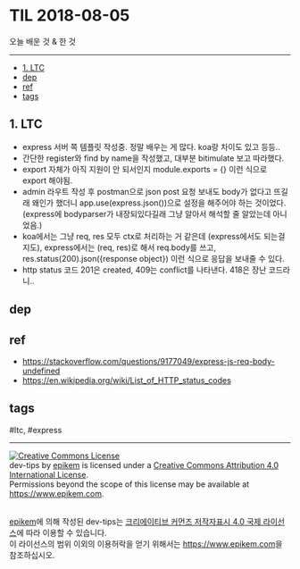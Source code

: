 # TIL 2018-08-05

오늘 배운 것 & 한 것

--------------------------


- [1. LTC](#1-ltc)
- [dep](#dep)
- [ref](#ref)
- [tags](#tags)


## 1. LTC
- express 서버 쪽 템플릿 작성중. 정말 배우는 게 많다. koa랑 차이도 있고 등등..
- 간단한 register와 find by name을 작성했고, 대부분 bitimulate 보고 따라했다.
- export 자체가 아직 지원이 안 되서인지 module.exports = {} 이런 식으로 export 해야됨.
- admin 라우트 작성 후 postman으로 json post 요청 보내도 body가 없다고 뜨길래 왜인가 했더니 app.use(express.json())으로 설정을 해주어야 하는 것이었다.
(express에 bodyparser가 내장되있다길래 그냥 알아서 해석할 줄 알았는데 아니었음.)
- koa에서는 그냥 req, res 모두 ctx로 처리하는 거 같은데 (express에서도 되는걸지도), express에서는 (req, res)로 해서 req.body를 쓰고, res.status(200).json({response object})
이런 식으로 응답을 보내줄 수 있다.
- http status 코드 201은 created, 409는 conflict를 나타낸다. 418은 장난 코드라니..
## dep

## ref
- https://stackoverflow.com/questions/9177049/express-js-req-body-undefined
- https://en.wikipedia.org/wiki/List_of_HTTP_status_codes
## tags
  #ltc, #express



--------------------------


<!-- license start -->

<a rel="license" href="http://creativecommons.org/licenses/by/4.0/"><img alt="Creative Commons License" style="border-width:0" src="https://i.creativecommons.org/l/by/4.0/88x31.png" /></a>
<br /><span xmlns:dct="http://purl.org/dc/terms/" property="dct:title">dev-tips</span> by <a xmlns:cc="http://creativecommons.org/ns#" href="https://www.github.com/epikem/dev-tips" property="cc:attributionName" rel="cc:attributionURL">epikem</a> is licensed under a <a rel="license" href="http://creativecommons.org/licenses/by/4.0/">Creative Commons Attribution 4.0 International License</a>.<br />Permissions beyond the scope of this license may be available at <a xmlns:cc="http://creativecommons.org/ns#" href="https://www.epikem.com" rel="cc:morePermissions">https://www.epikem.com</a>.

<br /><a xmlns:cc="http://creativecommons.org/ns#" href="https://www.github.com/epikem/dev-tips" property="cc:attributionName" rel="cc:attributionURL">epikem</a>에 의해 작성된 <span xmlns:dct="http://purl.org/dc/terms/" property="dct:title">dev-tips</span>는 <a rel="license" href="http://creativecommons.org/licenses/by/4.0/">크리에이티브 커먼즈 저작자표시 4.0 국제 라이선스</a>에 따라 이용할 수 있습니다.<br />이 라이선스의 범위 이외의 이용허락을 얻기 위해서는 <a xmlns:cc="http://creativecommons.org/ns#" href="https://www.epikem.com" rel="cc:morePermissions">https://www.epikem.com</a>을 참조하십시오.

<!-- license end -->